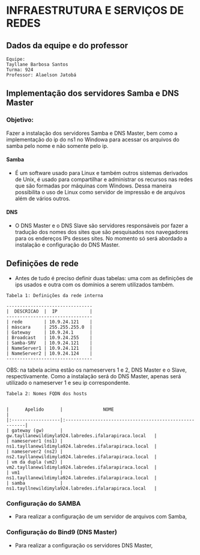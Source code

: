 # INFRAESTRUTURA E SERVIÇOS DE REDES

## Dados da equipe e do professor

```
Equipe: 
Tayllane Barbosa Santos       
Turma: 924
Professor: Alaelson Jatobá
```

## Implementação dos servidores Samba e DNS Master

### Objetivo: 

Fazer a instalação dos servidores Samba e DNS Master, bem como a implementação do ip do ns1 no Windowa para acessar os arquivos do samba pelo nome e não somente pelo ip. 

#### Samba

* É um software usado para Linux e também outros sistemas derivados de Unix, é usado para compartilhar e administrar os recursos nas redes que são formadas por máquinas com Windows. Dessa maneira possibilita o uso de Linux como servidor de impressão e de arquivos além de vários outros.


#### DNS 

* O DNS Master e o DNS Slave são servidores responsáveis por fazer a tradução dos nomes dos sites que são pesquisados nos navegadores para os endereços IPs desses sites. No momento só será abordado a instalação e configuração do DNS Master.


## Definições de rede

   * Antes de tudo é preciso definir duas tabelas: uma com as definições de ips usados e outra com os domínios a serem utilizados também.

```
Tabela 1: Definições da rede interna

--------------------------------
|  DESCRICAO  |  IP            |
--------------------------------
| rede        | 10.9.24.121    |
| máscara     | 255.255.255.0  |
| Gateway     | 10.9.24.1      |
| Broadcast   | 10.9.24.255    |
| Samba-SRV   | 10.9.24.121    |
| NameServer1 | 10.9.24.121    |
| NameServer2 | 10.9.24.124    |
--------------------------------
```      

OBS: na tabela acima estão os nameservers 1 e 2, DNS Master e o Slave, respectivamente. Como a instalação será do DNS Master, apenas será utilizado o nameserver 1 e seu ip correspondente. 

```
Tabela 2: Nomes FQDN dos hosts


|      Apelido      |               NOME                                     |
|:------------------|:-------------------------------------------------------|
| gateway (gw)      | gw.tayllanewildimyla924.labredes.ifalarapiraca.local   |
| nameserver1 (ns1) | ns1.tayllanewildimyla924.labredes.ifalarapiraca.local  |
| nameserver2 (ns2) | ns2.tayllanewildimyla924.labredes.ifalarapiraca.local  |
| vm da dupla (vm2) | vm2.tayllanewildimyla924.labredes.ifalarapiraca.local  |
| vm1               | ns1.tayllanewildimyla924.labredes.ifalarapiraca.local  |
| samba             | ns1.tayllnewildimyla924.labredes.ifalarapiraca.local   |
```
### Configuração do SAMBA

* Para realizar a configuração de um servidor de arquivos com Samba, 

### Configuração do Bind9 (DNS Master)

* Para realizar a configuração os servidores DNS Master, 
